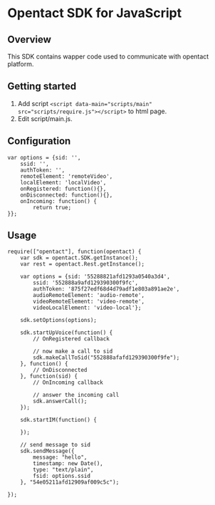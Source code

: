 # Opentact SDK for JavaScript

## Overview

This SDK contains wapper code used to communicate with opentact platform.


## Getting started

1. Add script `<script data-main="scripts/main" src="scripts/require.js"></script>` to html page.
2. Edit script/main.js.

## Configuration

    var options = {sid: '',
        ssid: '',
        authToken: '',
        remoteElement: 'remoteVideo',
        localElement: 'localVideo',
        onRegistered: function(){},
        onDisconnected: function(){},
        onIncoming: function() {
            return true;
    }};

## Usage

    require(["opentact"], function(opentact) {
        var sdk = opentact.SDK.getInstance();
        var rest = opentact.Rest.getInstance();

        var options = {sid: '55288821afd1293a0540a3d4',
            ssid: '552888a9afd129390300f9fc',
            authToken: '875f27edf68d4d79adf1e803a891ae2e',
            audioRemoteElement: 'audio-remote',
            videoRemoteElement: 'video-remote',
            videoLocalElement: 'video-local'};

        sdk.setOptions(options);

        sdk.startUpVoice(function() {
            // OnRegistered callback

            // now make a call to sid
            sdk.makeCallToSid("552888afafd129390300f9fe");
        }, function() {
            // OnDisconnected
        }, function(sid) {
            // OnIncoming callback

            // answer the incoming call
            sdk.answerCall();
        });

        sdk.startIM(function() {

        });

        // send message to sid
        sdk.sendMessage({
            message: "hello",
            timestamp: new Date(),
            type: "text/plain",
            fsid: options.ssid
        }, "54e05211afd12909af009c5c");

    });